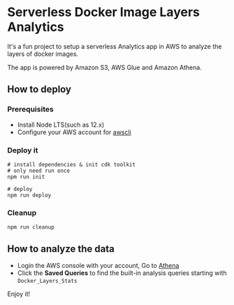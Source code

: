 # Serverless Docker Image Layers Analytics

It's a fun project to setup a serverless Analytics app in AWS to analyze the layers of docker images.

The app is powered by Amazon S3, AWS Glue and Amazon Athena.

## How to deploy

### Prerequisites

- Install Node LTS(such as 12.x)
- Configure your AWS account for [awscli](https://docs.aws.amazon.com/polly/latest/dg/setup-aws-cli.html)
  
### Deploy it
```shell
# install dependencies & init cdk toolkit
# only need run once
npm run init

# deploy
npm run deploy
```

### Cleanup
```shell
npm run cleanup
```

## How to analyze the data

- Login the AWS console with your account, Go to [Athena][athena]
- Click the **Saved Queries** to find the built-in analysis queries starting with `Docker_Layers_Stats`

Enjoy it!

[athena]: https://aws.amazon.com/athena/?nc2=h_ql_prod_an_ath